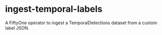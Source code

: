 # ingest-temporal-labels
A FiftyOne operator to ingest a TemporalDetections dataset from a custom label JSON.
